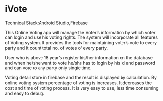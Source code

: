 # iVote
Technical Stack:Android Studio,Firebase

This Online Voting app will manage the Voter’s information by which voter can login and use his voting rights. The system will incorporate all features of Voting system. It provides the tools for maintaining voter’s vote to every party and it count total no. of votes of every party.

User who is above 18 year’s register his/her information on the database and when he/she want to vote he/she has to login by his id and password and can vote to any party only single time.

Voting detail store in firebase and the result is displayed by calculation. By online voting system percentage of voting is increases. It decreases the cost and time of voting process. It is very easy to use, less time consuming and easy to debug.
